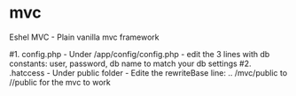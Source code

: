 # mvc
Eshel MVC - Plain vanilla mvc framework

#1. config.php - Under /app/config/config.php - edit the 3 lines with db constants: user, password, db name to match your db settings
#2. .hatccess - Under public folder - Edite the rewriteBase line: ..  /mvc/public to /<your folder>/public for the mvc to work


